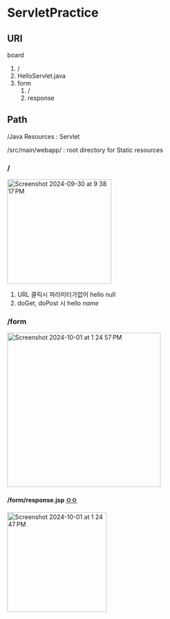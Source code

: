# ServletPractice

## URI
board
1. /
2. HelloServlet.java
3. form
   1. /
   2. response  

## Path
/Java Resources : Servlet

/src/main/webapp/ : root directory for Static resources

### /
<img width="241" alt="Screenshot 2024-09-30 at 9 38 17 PM" src="https://github.com/user-attachments/assets/8c49685b-8f84-4662-8793-46978c12e2a7">

1. URL 클릭시 파라미터가없어 hello null
2. doGet, doPost 시 hello *name*

### /form
<img width="355" alt="Screenshot 2024-10-01 at 1 24 57 PM" src="https://github.com/user-attachments/assets/d5146188-48a4-4436-ae88-39b3fea8626c">


#### /form/response.jsp [ㅇㅇ](./src)


<img width="230" alt="Screenshot 2024-10-01 at 1 24 47 PM" src="https://github.com/user-attachments/assets/c306d865-8ca8-4b35-ad74-837733d0902a">
